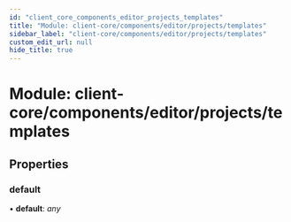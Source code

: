 ```yaml
---
id: "client_core_components_editor_projects_templates"
title: "Module: client-core/components/editor/projects/templates"
sidebar_label: "client-core/components/editor/projects/templates"
custom_edit_url: null
hide_title: true
---
```


# Module: client-core/components/editor/projects/templates

## Properties

### default

• **default**: *any*
